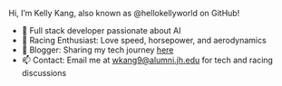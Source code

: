 Hi, I’m Kelly Kang, also known as @hellokellyworld on GitHub!

- 🌱 Full stack developer passionate about AI
- 🚗 Racing Enthusiast: Love speed, horsepower, and aerodynamics
- 📖 Blogger: Sharing my tech journey [here](https://twitter.com/KKCodeBrew)
- 📫 Contact: Email me at wkang9@alumni.jh.edu for tech and racing discussions

<!---
hellokellyworld/hellokellyworld is a ✨ special ✨ repository because its `README.md` (this file) appears on your GitHub profile.
You can click the Preview link to take a look at your changes.
--->
